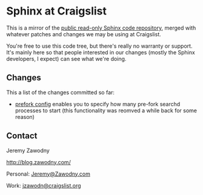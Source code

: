 Sphinx at Craigslist
====================

This is a mirror of the [public read-only Sphinx code
repository](http://code.google.com/p/sphinxsearch/source/checkout), merged with whatever patches and changes we may be using at Craigslist.

You're free to use this code tree, but there's really no warranty or support.  It's mainly here so that people interested in our changes (mostly the Sphinx developers, I expect) can see what we're doing.

Changes
-------

This a list of the changes committed so far:

  * [prefork config](http://github.com/jzawodn/Sphinx-at-Craigslist/commit/877adab38e671578b242a83e772dbb2105510723) enables you to specify how many pre-fork searchd processes to start (this functionality was reomved a while back for some reason)

Contact
-------

Jeremy Zawodny

<http://blog.zawodny.com/>

Personal: Jeremy@Zawodny.com

Work: jzawodn@craigslist.org

